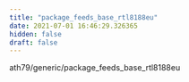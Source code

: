 ```yaml
---
title: "package_feeds_base_rtl8188eu"
date: 2021-07-01 16:46:29.326365
hidden: false
draft: false
---
```


ath79/generic/package_feeds_base_rtl8188eu


